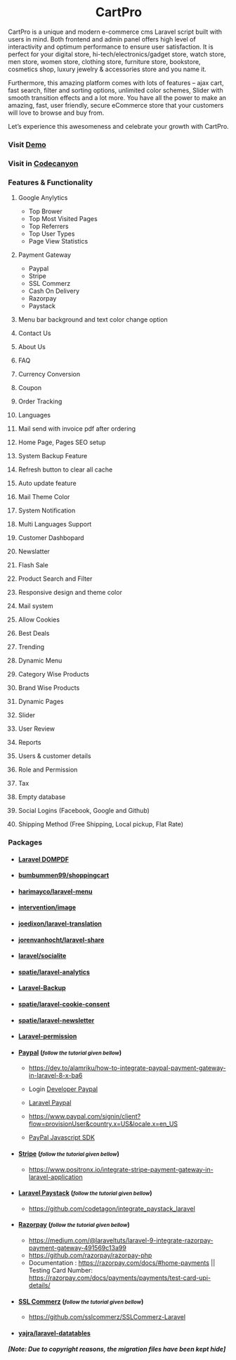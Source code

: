 <div align='center'>

# CartPro
</div>

CartPro is a unique and modern e-commerce cms Laravel script built with users in mind. Both frontend and admin panel offers high level of interactivity and optimum performance to ensure user satisfaction. It is perfect for your digital store, hi-tech/electronics/gadget store, watch store, men store, women store, clothing store, furniture store, bookstore, cosmetics shop, luxury jewelry & accessories store and you name it.

Furthermore, this amazing platform comes with lots of features – ajax cart, fast search, filter and sorting options, unlimited color schemes, Slider with smooth transition effects and a lot more. You have all the power to make an amazing, fast, user friendly, secure eCommerce store that your customers will love to browse and buy from.

Let’s experience this awesomeness and celebrate your growth with CartPro.

### Visit [Demo](http://cartproshop.com/demo)

### Visit in [Codecanyon](https://codecanyon.net/item/cartpro-ecommerce-multipurpose-laravel-ecommerce-cms/36768394)



### Features & Functionality
1. Google Anylytics
    - Top Brower
    - Top Most Visited Pages
    - Top Referrers
    - Top User Types
    - Page View Statistics

2. Payment Gateway 
    - Paypal
    - Stripe
    - SSL Commerz
    - Cash On Delivery
    - Razorpay
    - Paystack
    
3. Menu bar background and text color change option
4. Contact Us
5. About Us
6. FAQ
7. Currency Conversion
8. Coupon
9. Order Tracking
10. Languages
11. Mail send with invoice pdf after ordering
12. Home Page, Pages SEO setup
13. System Backup Feature
14. Refresh button to clear all cache
15. Auto update feature
16. Mail Theme Color
17. System Notification
18. Multi Languages Support 
19. Customer Dashbopard
20. Newslatter
21. Flash Sale
22. Product Search and Filter
23. Responsive design and theme color
24. Mail system
25. Allow Cookies
26. Best Deals
27. Trending
28. Dynamic Menu
29. Category Wise Products
30. Brand Wise Products
31. Dynamic Pages
32. Slider
33. User Review
34. Reports
35. Users & customer details
36. Role and Permission
37. Tax
38. Empty database
39. Social Logins (Facebook, Google and Github)
40. Shipping Method (Free Shipping, Local pickup, Flat Rate)


### Packages
- #### [Laravel DOMPDF](https://github.com/barryvdh/laravel-dompdf)


- #### [bumbummen99/shoppingcart](https://packagist.org/packages/bumbummen99/shoppingcart)

- #### [harimayco/laravel-menu](https://packagist.org/packages/harimayco/laravel-menu)

- #### [intervention/image](https://image.intervention.io/v2)

- #### [joedixon/laravel-translation](https://github.com/joedixon/laravel-translation)

- #### [jorenvanhocht/laravel-share](https://packagist.org/packages/jorenvanhocht/laravel-share)

- #### [laravel/socialite](https://packagist.org/packages/laravel/socialite)

- #### [spatie/laravel-analytics](https://github.com/spatie/laravel-analytics)

- #### [Laravel-Backup](https://spatie.be/docs/laravel-backup/v8/introduction)

- #### [spatie/laravel-cookie-consent](https://github.com/spatie/laravel-cookie-consent)

- #### [spatie/laravel-newsletter](https://github.com/spatie/laravel-newsletter)

- #### [Laravel-permission](https://spatie.be/docs/laravel-permission/v5/introduction)

- #### [Paypal](https://github.com/srmklive/laravel-paypal) (<small><i>follow the tutorial given bellow</i></small>)
    - https://dev.to/alamriku/how-to-integrate-paypal-payment-gateway-in-laravel-8-x-ba6

    - Login [Developer Paypal](https://developer.paypal.com/)

    - [Laravel Paypal](https://srmklive.github.io/laravel-paypal/)

    - https://www.paypal.com/signin/client?flow=provisionUser&country.x=US&locale.x=en_US
    - [PayPal Javascript SDK](https://developer.paypal.com/demo/checkout/#/pattern/client)

- #### [Stripe](https://github.com/stripe/stripe-php) (<small><i>follow the tutorial given bellow</i></small>)
    - https://www.positronx.io/integrate-stripe-payment-gateway-in-laravel-application

- #### [Laravel Paystack](https://github.com/codetagon/integrate_paystack_laravel) (<small><i>follow the tutorial given bellow</i></small>)
    - https://github.com/codetagon/integrate_paystack_laravel
- #### [Razorpay](https://razorpay.com/) (<small><i>follow the tutorial given bellow</i></small>)
    - https://medium.com/@laraveltuts/laravel-9-integrate-razorpay-payment-gateway-491569c13a99
    - https://github.com/razorpay/razorpay-php
    - Documentation : https://razorpay.com/docs/#home-payments || Testing Card Number:  https://razorpay.com/docs/payments/payments/test-card-upi-details/
                     

- #### [SSL Commerz](https://sslcommerz.com/) (<small><i>follow the tutorial given bellow</i></small>)
    - https://github.com/sslcommerz/SSLCommerz-Laravel

- #### [yajra/laravel-datatables](https://yajrabox.com/docs/laravel-datatables/master/installation)


##### <p>[Note:  Due to copyright reasons, the migration files have been kept hide]</p>

